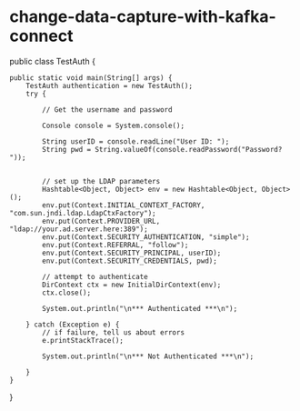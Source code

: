 # change-data-capture-with-kafka-connect


public class TestAuth {

	public static void main(String[] args) {
		TestAuth authentication = new TestAuth();
		try {
		
			// Get the username and password

			Console console = System.console();
		
			String userID = console.readLine("User ID: ");
			String pwd = String.valueOf(console.readPassword("Password? "));


			// set up the LDAP parameters		
			Hashtable<Object, Object> env = new Hashtable<Object, Object>();
			env.put(Context.INITIAL_CONTEXT_FACTORY, "com.sun.jndi.ldap.LdapCtxFactory");
			env.put(Context.PROVIDER_URL, "ldap://your.ad.server.here:389");
			env.put(Context.SECURITY_AUTHENTICATION, "simple");
			env.put(Context.REFERRAL, "follow");
			env.put(Context.SECURITY_PRINCIPAL, userID);
			env.put(Context.SECURITY_CREDENTIALS, pwd);
			
			// attempt to authenticate
			DirContext ctx = new InitialDirContext(env);
			ctx.close();
		
			System.out.println("\n*** Authenticated ***\n");
		
		} catch (Exception e) {
		    // if failure, tell us about errors
			e.printStackTrace();
			
			System.out.println("\n*** Not Authenticated ***\n");

		}
	}
	
	
}
